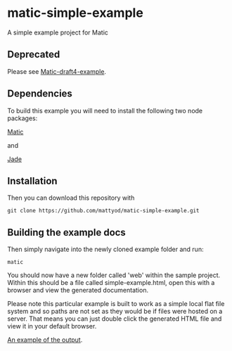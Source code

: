 # matic-simple-example

A simple example project for Matic

## Deprecated
Please see [Matic-draft4-example](https://github.com/mattyod/matic-draft4-example).

## Dependencies
To build this example you will need to install the following two node packages:

[Matic](https://github.com/mattyod/matic)

and

[Jade](https://github.com/visionmedia/jade)

## Installation
Then you can download this repository with

    git clone https://github.com/mattyod/matic-simple-example.git

## Building the example docs
Then simply navigate into the newly cloned example folder and run:

    matic

You should now have a new folder called 'web' within the sample project. Within this should be a file called simple-example.html, open this with a browser and view the generated documentation.

Please note this particular example is built to work as a simple local flat file system and so paths are not set as they would be if files were hosted on a server. That means you can just double click the generated HTML file and view it in your default browser.

[An example of the output](http://mattyod.github.com/matic-simple-example/).

